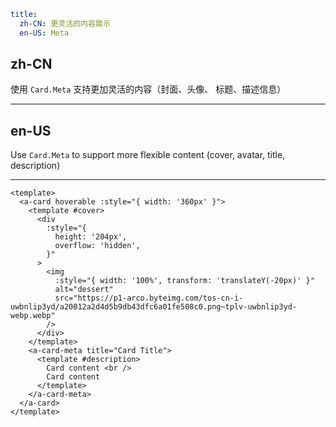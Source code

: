 ```yaml
title:
  zh-CN: 更灵活的内容展示
  en-US: Meta
```

## zh-CN

使用 `Card.Meta` 支持更加灵活的内容（封面、头像、 标题、描述信息）

---

## en-US

Use `Card.Meta` to support more flexible content (cover, avatar, title, description)

---

```vue
<template>
  <a-card hoverable :style="{ width: '360px' }">
    <template #cover>
      <div
        :style="{
          height: '204px',
          overflow: 'hidden',
        }"
      >
        <img
          :style="{ width: '100%', transform: 'translateY(-20px)' }"
          alt="dessert"
          src="https://p1-arco.byteimg.com/tos-cn-i-uwbnlip3yd/a20012a2d4d5b9db43dfc6a01fe508c0.png~tplv-uwbnlip3yd-webp.webp"
        />
      </div>
    </template>
    <a-card-meta title="Card Title">
      <template #description>
        Card content <br />
        Card content
      </template>
    </a-card-meta>
  </a-card>
</template>
```

